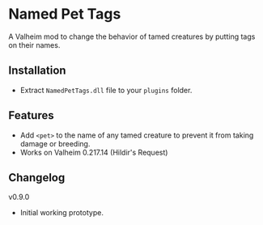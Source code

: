 # Named Pet Tags

A Valheim mod to change the behavior of tamed creatures by putting tags on their names.

## Installation

- Extract `NamedPetTags.dll` file to your `plugins` folder.

## Features

- Add `<pet>` to the name of any tamed creature to prevent it from taking damage or breeding.
- Works on Valheim 0.217.14 (Hildir's Request)

## Changelog

v0.9.0
- Initial working prototype.
